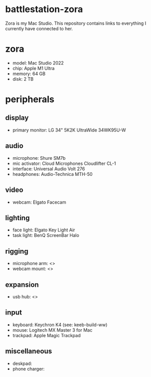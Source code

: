 # battlestation-zora
Zora is my Mac Studio. This repository contains links to everything I currently have connected to her.


# zora
- model: Mac Studio 2022
- chip: Apple M1 Ultra
- memory: 64 GB
- disk: 2 TB

# peripherals

## display
- primary monitor: LG 34" 5K2K UltraWide 34WK95U-W

## audio
- microphone: Shure SM7b
- mic activator: Cloud Microphones Cloudlifter CL-1
- interface: Universal Audio Volt 276
- headphones: Audio-Technica MTH-50

## video
- webcam: Elgato Facecam

## lighting
- face light: Elgato Key Light Air
- task light: BenQ ScreenBar Halo

## rigging
- microphone arm: <>
- webcam mount: <>

## expansion
- usb hub: <>

## input
- keyboard: Keychron K4 (see: keeb-build-ww)
- mouse: Logitech MX Master 3 for Mac
- trackpad: Apple Magic Trackpad

## miscellaneous
- deskpad: 
- phone charger:
